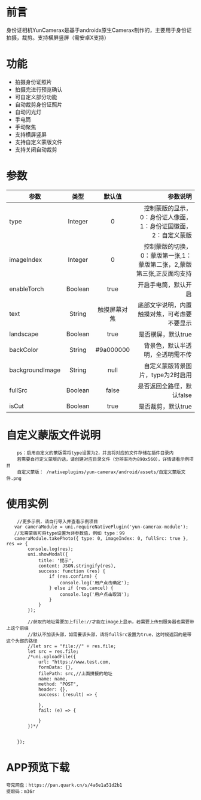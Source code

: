 # 前言
身份证相机YunCamerax是基于androidx原生Camerax制作的，主要用于身份证拍摄，裁剪。支持横屏竖屏（需安卓X支持）

# 功能
- 拍摄身份证照片
- 拍摄完进行预览确认
- 可自定义部分功能
- 自动裁剪身份证照片
- 自动闪光灯
- 手电筒
- 手动聚焦
- 支持横屏竖屏
- 支持自定义蒙版文件
- 支持关闭自动裁剪

# 参数

参数|类型|默认值|参数说明
--|:--:|:--:|--:
type|Integer|0|控制蒙版的显示，0：身份证人像面，1：身份证国徽面，2：自定义蒙版
imageIndex|Integer|0|控制蒙版的切换，0：蒙版第一张,1：蒙版第二张，2,蒙版第三张,正反面均支持
enableTorch|Boolean|true|开启手电筒，默认开启
text|String|触摸屏幕对焦|底部文字说明，内置触摸对焦，可考虑要不要显示
landscape|Boolean|true|是否横屏，默认true
backColor|String|#9a000000|背景色，默认半透明，全透明需不传
backgroundImage|String|null|自定义蒙版背景图片，type为2时启用
fullSrc|Boolean|false|是否返回全路径，默认false
isCut|Boolean|true|是否裁剪，默认true

# 自定义蒙版文件说明

```
	ps：启用自定义的蒙版需将type设置为2，并且将对应的文件存储在插件目录内
	若需要自行定义蒙版的话，请创建对应目录文件（分辨率均为890x560），详情请看示例项目
	自定义蒙版： /nativeplugins/yun-camerax/android/assets/自定义蒙版文件.png
```
# 使用实例

```
	//更多示例，请自行导入并查看示例项目
   var cameraModule = uni.requireNativePlugin('yun-camerax-module');
   //无需蒙版可将type设置为非参数值，例如 type：99
   cameraModule.takePhoto({ type: 0, imageIndex: 0, fullSrc: true }, res => {
        console.log(res);
        uni.showModal({
            title: '提示',
            content: JSON.stringify(res),
            success: function (res) {
                if (res.confirm) {
                    console.log('用户点击确定');
                } else if (res.cancel) {
                    console.log('用户点击取消');
                }
            }
        });
		
        //获取的地址需要加上file://才能在image上显示，若需要上传到服务器也需要带上这个前缀
		//默认不加该头部，如需要该头部，请将fullSrc设置为true，这时候返回的是带这个头部的路径
        //let src = "file://" + res.file;
		let src = res.file;
        /*uni.uploadFile({
            url: "https://www.test.com,
            formData: {},
            filePath: src,//上面拼接的地址
            name: name,
            method: "POST",
            header: {},
            success: (result) => {
                
            },
            fail: (e) => {
                
            }
        })*/


    });

```

# APP预览下载
```
夸克网盘：https://pan.quark.cn/s/4a6e1a51d2b1
提取码：m36r
```